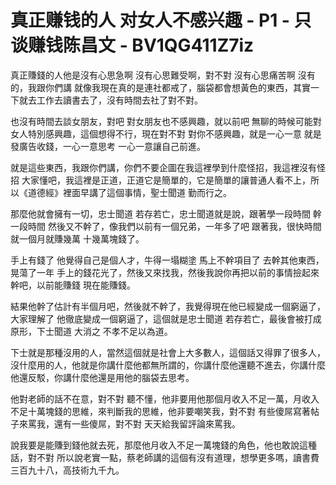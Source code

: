 # 真正赚钱的人 对女人不感兴趣 - P1 - 只谈赚钱陈昌文 - BV1QG411Z7iz

真正賺錢的人他是沒有心思急啊 沒有心思難受啊，對不對 沒有心思痛苦啊 沒有的，我跟你們講 就像我現在真的是連社都戒了，腦袋都會想黃色的東西，其實一下就去工作去讀書去了，沒有時間去社了對不對。

也沒有時間去談女朋友，對吧 對女朋友也不感興趣，就以前吧 無聊的時候可能對女人特別感興趣，這個想得不行，現在對不對 對你不感興趣，就是一心一意 就是發廣告收錢，一心一意思考 一心一意讓自己前進。

就是這些東西，我跟你們講，你們不要企圖在我這裡學到什麼怪招，我這裡沒有怪招 大家懂吧，我這裡是正道，正道它是簡單的，它是簡單的讓普通人看不上，所以《道德經》裡面早講了這個事情，聖士聞道 勤而行之。

那麼他就會擁有一切，忠士聞道 若存若亡，忠士聞道就是說，跟著學一段時間 幹一段時間 然後又不幹了，像我們以前有一個兄弟，一年多了吧 跟著我，很快時間就一個月就賺幾萬 十幾萬塊錢了。

手上有錢了 他覺得自己是個人才，牛得一塌糊塗 馬上不幹項目了 去幹其他東西，晃蕩了一年 手上的錢花光了，然後又來找我，然後我說你再把以前的事情撿起來幹吧，以前能賺錢 現在能賺錢。

結果他幹了估計有半個月吧，然後就不幹了，我覺得現在他已經變成一個窮逼了，大家理解了 他徹底變成一個窮逼了，這個就是忠士聞道 若存若亡，最後會被打成原形，下士聞道 大消之 不孝不足以為道。

下士就是那種沒用的人，當然這個就是社會上大多數人，這個話又得罪了很多人，沒什麼用的人，他就是你講什麼他都無所謂的，你講什麼他還聽不進去，你講什麼他還反駁，你講什麼他還是用他的腦袋去思考。

他對老師的話不在意，對不對 聽不懂，他非要用他那個月收入不足一萬，月收入不足十萬塊錢的思維，來判斷我的思維，他非要嘲笑我，對不對 有些傻屌寫著帖子來罵我，還有一些傻屌，對不對 天天給我留評論來罵我。

說我要是能賺到錢他就去死，那麼他月收入不足一萬塊錢的角色，他也敢說這種話，對不對 所以說老實一點，蔡老師講的這個有沒有道理，想學更多嗎，讀書費三百九十八，高技術九千九。

